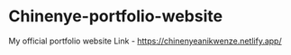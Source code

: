 # Chinenye-portfolio-website
My official portfolio website 
Link - https://chinenyeanikwenze.netlify.app/
